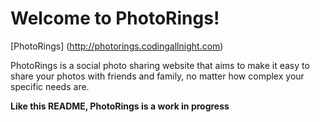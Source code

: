 Welcome to PhotoRings!
=====================

[PhotoRings] (http://photorings.codingallnight.com)

PhotoRings is a social photo sharing website that aims to make it easy to share your photos with friends and family, no matter how complex your specific needs are.

**Like this README, PhotoRings is a work in progress**
